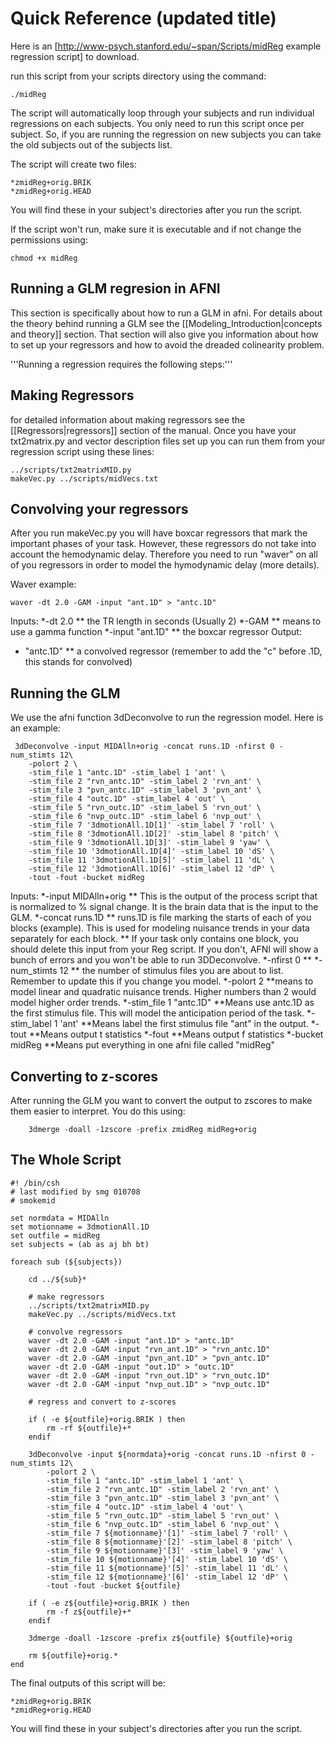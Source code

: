 # Quick Reference (updated title)

Here is an [http://www-psych.stanford.edu/~span/Scripts/midReg example regression script] to download.

run this script from your scripts directory using the command:

``` 
./midReg
```

The script will automatically loop through your subjects and run individual regressions on each subjects.  You only need to run this script once per subject. So, if you are running the regression on new subjects you can take the old subjects out of the subjects list.

The script will create two files:
```
*zmidReg+orig.BRIK
*zmidReg+orig.HEAD 
```

You will find these in your subject's directories after you run the script.

If the script won't run, make sure it is executable and if not change the permissions using:

```
chmod +x midReg
```

## Running a GLM regresion in AFNI

This section is specifically about how to run a GLM in afni.  For details about the theory behind running a GLM see the [[Modeling_Introduction|concepts and theory]] section.  That section will also give you information about how to set up your regressors and how to avoid the dreaded colinearity problem.

'''Running a regression requires the following steps:'''

## Making Regressors

for detailed information about making regressors see the [[Regressors|regressors]] section of the manual.  Once you have your txt2matrix.py and vector description files set up you can run them from your regression script using these lines:

```
../scripts/txt2matrixMID.py
makeVec.py ../scripts/midVecs.txt
```

## Convolving your regressors

After you run makeVec.py you will have boxcar regressors that mark the important phases of your task.  However, these regressors do not take into account the hemodynamic delay.  Therefore you need to run "waver" on all of you regressors in order to model the hymodynamic delay (more details).  

Waver example:
```
waver -dt 2.0 -GAM -input "ant.1D" > "antc.1D"
```

Inputs:
*-dt 2.0
** the TR length in seconds (Usually 2) 
*-GAM
** means to use a gamma function
*-input "ant.1D"
** the boxcar regressor
Output:
* "antc.1D"
** a convolved regressor (remember to add the "c" before .1D, this stands for convolved)

## Running the GLM

We use the afni function 3dDeconvolve to run the regression model.  Here is an example:

```
 3dDeconvolve -input MIDAlln+orig -concat runs.1D -nfirst 0 -num_stimts 12\
    -polort 2 \
    -stim_file 1 "antc.1D" -stim_label 1 'ant' \
    -stim_file 2 "rvn_antc.1D" -stim_label 2 'rvn_ant' \
    -stim_file 3 "pvn_antc.1D" -stim_label 3 'pvn_ant' \
    -stim_file 4 "outc.1D" -stim_label 4 'out' \
    -stim_file 5 "rvn_outc.1D" -stim_label 5 'rvn_out' \
    -stim_file 6 "nvp_outc.1D" -stim_label 6 'nvp_out' \
    -stim_file 7 '3dmotionAll.1D[1]' -stim_label 7 'roll' \
    -stim_file 8 '3dmotionAll.1D[2]' -stim_label 8 'pitch' \
    -stim_file 9 '3dmotionAll.1D[3]' -stim_label 9 'yaw' \
    -stim_file 10 '3dmotionAll.1D[4]' -stim_label 10 'dS' \
    -stim_file 11 '3dmotionAll.1D[5]' -stim_label 11 'dL' \
    -stim_file 12 '3dmotionAll.1D[6]' -stim_label 12 'dP' \
    -tout -fout -bucket midReg
```

Inputs:
*-input MIDAlln+orig
** This is the output of the process script that is normalized to % signal change. It is the brain data that is the input to the GLM.
*-concat runs.1D
** runs.1D is file marking the starts of each of you blocks (example). This is used for modeling nuisance trends in your data separately for each block.
** If your task only contains one block, you should delete this input from your Reg script. If you don't, AFNI will show a bunch of errors and you won't be able to run 3DDeconvolve.
*-nfirst 0
**
*-num_stimts 12
** the number of stimulus files you are about to list.  Remember to update this if you change you model.
*-polort 2
**means to model linear and quadratic nuisance trends.  Higher numbers than 2 would model higher order trends.
*-stim_file 1 "antc.1D"
**Means use antc.1D as the first stimulus file. This will model the anticipation period of the task.
*-stim_label 1 'ant'
**Means label the first stimulus file "ant" in the output.
*-tout
**Means output t statistics
*-fout
**Means output f statistics
*-bucket midReg
**Means put everything in one afni file called "midReg"

## Converting to z-scores

After running the GLM you want to convert the output to zscores to make them easier to interpret.  You do this using:

```
    3dmerge -doall -1zscore -prefix zmidReg midReg+orig
```

## The Whole Script

```
#! /bin/csh
# last modified by smg 010708
# smokemid

set normdata = MIDAlln
set motionname = 3dmotionAll.1D
set outfile = midReg
set subjects = (ab as aj bh bt)

foreach sub (${subjects})

    cd ../${sub}*

    # make regressors
    ../scripts/txt2matrixMID.py
    makeVec.py ../scripts/midVecs.txt

    # convolve regressors
    waver -dt 2.0 -GAM -input "ant.1D" > "antc.1D"
    waver -dt 2.0 -GAM -input "rvn_ant.1D" > "rvn_antc.1D"
    waver -dt 2.0 -GAM -input "pvn_ant.1D" > "pvn_antc.1D"
    waver -dt 2.0 -GAM -input "out.1D" > "outc.1D"
    waver -dt 2.0 -GAM -input "rvn_out.1D" > "rvn_outc.1D"
    waver -dt 2.0 -GAM -input "nvp_out.1D" > "nvp_outc.1D"

    # regress and convert to z-scores

    if ( -e ${outfile}+orig.BRIK ) then
        rm -rf ${outfile}+*
    endif
    
    3dDeconvolve -input ${normdata}+orig -concat runs.1D -nfirst 0 -num_stimts 12\
        -polort 2 \
        -stim_file 1 "antc.1D" -stim_label 1 'ant' \
        -stim_file 2 "rvn_antc.1D" -stim_label 2 'rvn_ant' \
        -stim_file 3 "pvn_antc.1D" -stim_label 3 'pvn_ant' \
        -stim_file 4 "outc.1D" -stim_label 4 'out' \
        -stim_file 5 "rvn_outc.1D" -stim_label 5 'rvn_out' \
        -stim_file 6 "nvp_outc.1D" -stim_label 6 'nvp_out' \
        -stim_file 7 ${motionname}'[1]' -stim_label 7 'roll' \
        -stim_file 8 ${motionname}'[2]' -stim_label 8 'pitch' \
        -stim_file 9 ${motionname}'[3]' -stim_label 9 'yaw' \
        -stim_file 10 ${motionname}'[4]' -stim_label 10 'dS' \
        -stim_file 11 ${motionname}'[5]' -stim_label 11 'dL' \
        -stim_file 12 ${motionname}'[6]' -stim_label 12 'dP' \
        -tout -fout -bucket ${outfile}

    if ( -e z${outfile}+orig.BRIK ) then
        rm -f z${outfile}+*
    endif

    3dmerge -doall -1zscore -prefix z${outfile} ${outfile}+orig

    rm ${outfile}+orig.*
end

```

The final outputs of this script will be:
```
*zmidReg+orig.BRIK
*zmidReg+orig.HEAD 
```
You will find these in your subject's directories after you run the script.
